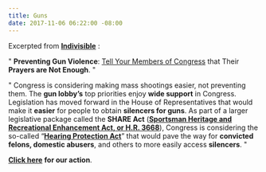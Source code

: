 ```yaml
---
title: Guns
date: 2017-11-06 06:22:00 -08:00
---
```


Excerpted from [**Indivisible**](https://www.indivisible.org/) :

"  **Preventing Gun Violence**: [Tell Your Members of Congress](https://www.indivisible.org/resource/preventing-gun-violence-tell-members-congress-prayers-not-enough/) that Their **Prayers are Not Enough**.  "

"  Congress is considering making mass shootings easier, not preventing them. The **gun lobby’s** top priorities enjoy **wide support** in Congress. Legislation has moved forward in the House of Representatives that would make it **easier** for people to obtain **silencers for guns**. As part of a larger legislative package called the **SHARE Act** ([**Sportsman Heritage and Recreational Enhancement Act, or H.R. 3668**](https://www.congress.gov/bill/115th-congress/house-bill/3668/text)), Congress is considering the so-called “[**Hearing Protection Act**](https://www.congress.gov/bill/115th-congress/house-bill/367)” that would pave the way for **convicted felons, domestic abusers**, and others to more easily access **silencers**.  "

[**Click here**](https://www.indivisible.org/resource/preventing-gun-violence-tell-members-congress-prayers-not-enough/) **for our action**.
